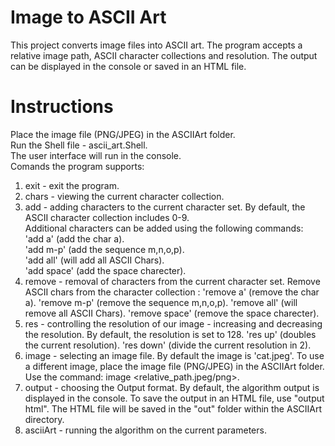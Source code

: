# Image to ASCII Art
This project converts image files into ASCII art. The program accepts a relative image path, ASCII character collections and resolution. The output can be displayed in the console or saved in an HTML file.

# Instructions
Place the image file (PNG/JPEG) in the ASCIIArt folder.  
Run the Shell file - ascii_art.Shell.  
The user interface will run in the console.  
Comands the program supports:  
1. exit - exit the program.
2. chars - viewing the current character collection.
3. add - adding characters to the current character set.
   By default, the ASCII character collection includes 0-9.  
   Additional characters can be added using the following commands:  
  'add a' (add the char a).  
  'add m-p' (add the sequence m,n,o,p).  
  'add all' (will add all ASCII Chars).  
  'add space' (add the space charecter).   
4. remove - removal of characters from the current character set.
   Remove ASCII chars from the character collection :
  'remove a' (remove the char a).
  'remove m-p' (remove the sequence m,n,o,p).
  'remove all' (will remove all ASCII Chars).
  'remove space' (remove the space charecter). 
5. res - controlling the resolution of our image - increasing and decreasing the resolution.
   By default, the resolution is set to 128.
  'res up' (doubles the current resolution).
  'res down' (divide the current resolution in 2).
6. image - selecting an image file.
    By default the image is 'cat.jpeg'. To use a different image, place the image file (PNG/JPEG) in the ASCIIArt folder. Use the command: image <relative_path.jpeg/png>.
7. output - choosing the Output format.
    By default, the algorithm output is displayed in the console. To save the output in an HTML file, use "output html". The HTML file will be saved in the "out" folder   within the ASCIIArt directory.
8. asciiArt - running the algorithm on the current parameters.
